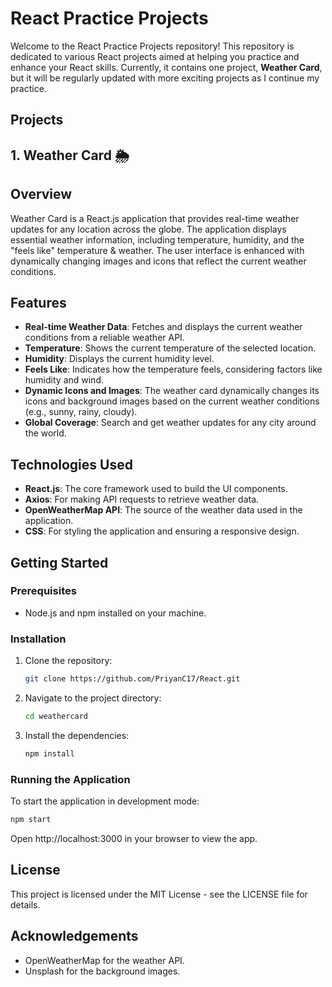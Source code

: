 # React Practice Projects

Welcome to the React Practice Projects repository! This repository is dedicated to various React projects aimed at helping you practice and enhance your React skills. Currently, it contains one project, **Weather Card**, but it will be regularly updated with more exciting projects as I continue my practice.

## Projects

## 1. Weather Card 🌦️

## Overview

Weather Card is a React.js application that provides real-time weather updates for any location across the globe. The application displays essential weather information, including temperature, humidity, and the "feels like" temperature & weather. The user interface is enhanced with dynamically changing images and icons that reflect the current weather conditions.

## Features

- **Real-time Weather Data**: Fetches and displays the current weather conditions from a reliable weather API.
- **Temperature**: Shows the current temperature of the selected location.
- **Humidity**: Displays the current humidity level.
- **Feels Like**: Indicates how the temperature feels, considering factors like humidity and wind.
- **Dynamic Icons and Images**: The weather card dynamically changes its icons and background images based on the current weather conditions (e.g., sunny, rainy, cloudy).
- **Global Coverage**: Search and get weather updates for any city around the world.

## Technologies Used

- **React.js**: The core framework used to build the UI components.
- **Axios**: For making API requests to retrieve weather data.
- **OpenWeatherMap API**: The source of the weather data used in the application.
- **CSS**: For styling the application and ensuring a responsive design.

## Getting Started

### Prerequisites

- Node.js and npm installed on your machine.

### Installation

1. Clone the repository:
   ```bash
   git clone https://github.com/PriyanC17/React.git
2. Navigate to the project directory:
   ```bash
   cd weathercard
3. Install the dependencies:
   ```bash
   npm install
### Running the Application
To start the application in development mode:
  ```bash
  npm start
```

Open http://localhost:3000 in your browser to view the app.
## License
This project is licensed under the MIT License - see the LICENSE file for details.

## Acknowledgements
- OpenWeatherMap for the weather API.
- Unsplash for the background images.

